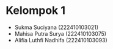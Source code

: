 # Kelompok 1
- Sukma Suciyana (222410103021)
- Mahisa Putra Surya (222410103075)
- Alifia Luthfi Nadhifa (222410103093)